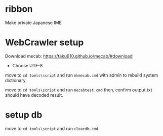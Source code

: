 # ribbon
Make private Japanese IME




# WebCrawler setup

Download mecab: https://taku910.github.io/mecab/#download
- Choose UTF-8

move to `cd tools\script` and run `mkmecab.cmd`  with admin to rebuild system dictionary.

move to `cd tools\script` and run `mecabtest.cmd` then, confirm output.txt should have decoded result.

# setup db

move to `cd tools\script` and run `cleardb.cmd`


